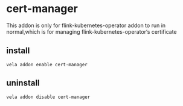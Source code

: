 # cert-manager

This addon is only for flink-kubernetes-operator addon to run in normal,which is for managing flink-kubernetes-operator‘s certificate

## install

```shell
vela addon enable cert-manager
```

## uninstall

```shell
vela addon disable cert-manager
```
